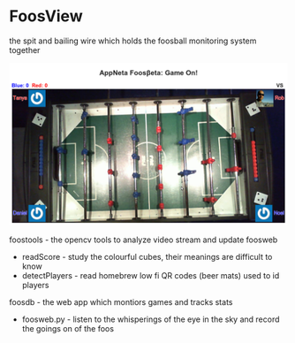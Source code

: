 FoosView
=======

the spit and bailing wire which holds the foosball monitoring system together

![screenshot](https://github.com/appneta/fooscam/blob/master/fooscam-v0.2.png?raw=true)

foostools - the opencv tools to analyze video stream and update foosweb

* readScore - study the colourful cubes, their meanings are difficult to know 
* detectPlayers - read homebrew low fi QR codes (beer mats) used to id players

foosdb - the web app which montiors games and tracks stats

* foosweb.py - listen to the whisperings of the eye in the sky and record the goings on of the foos



